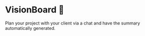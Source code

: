 # VisionBoard 📝

Plan your project with your client via a chat and have the summary automatically generated.
